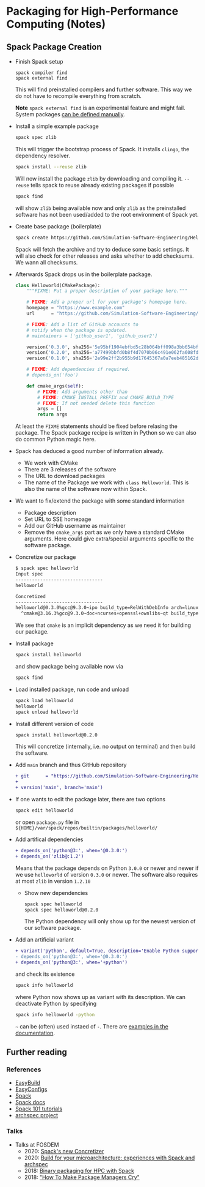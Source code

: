 # Packaging for High-Performance Computing (Notes)

## Spack Package Creation

- Finish Spack setup

  ```
  spack compiler find
  spack external find
  ```

  This will find preinstalled compilers and further software. This way we do not have to recompile everything from scratch.

  **Note** `spack external find` is an experimental feature and might fail. System packages [can be defined manually](https://spack.readthedocs.io/en/latest/getting_started.html#system-packages).

- Install a simple example package

  ```bash
  spack spec zlib
  ```

  This will trigger the bootstrap process of Spack. It installs `clingo`, the dependency resolver.

  ```bash
  spack install --reuse zlib
  ```

  Will now install the package `zlib` by downloading and compiling it. `--reuse` tells spack to reuse already existing packages if possible

  ```bash
  spack find
  ```

  will show `zlib` being available now and only `zlib` as the preinstalled software has not been used/added to the root environment of Spack yet.

- Create base package (boilerplate)

  ```bash
  spack create https://github.com/Simulation-Software-Engineering/HelloWorld/archive/refs/tags/v0.3.0.tar.gz
  ```

  Spack will fetch the archive and try to deduce some basic settings. It will also check for other releases and asks whether to add checksums. We wann all checksums.

- Afterwards Spack drops us in the boilerplate package.

  ```Python
  class Helloworld(CMakePackage):
      """FIXME: Put a proper description of your package here."""

      # FIXME: Add a proper url for your package's homepage here.
      homepage = "https://www.example.com"
      url      = "https://github.com/Simulation-Software-Engineering/HelloWorld/archive/refs/tags/v0.3.0.tar.gz"

      # FIXME: Add a list of GitHub accounts to
      # notify when the package is updated.
      # maintainers = ['github_user1', 'github_user2']

      version('0.3.0', sha256='5e95bf1904ebfbd5c28b064bff098a3bb654bf7c407f2031295e3588d6d9e8fa')
      version('0.2.0', sha256='a77499bbfd0b8f4d7070b06c491e062fa608fdd7e939d6c37796bdafdbbaa35a')
      version('0.1.0', sha256='2e99e2ff2b955b9d17645367a0a7eeb485162d9336cdbf0034b9d95d464f3157')

      # FIXME: Add dependencies if required.
      # depends_on('foo')

      def cmake_args(self):
          # FIXME: Add arguments other than
          # FIXME: CMAKE_INSTALL_PREFIX and CMAKE_BUILD_TYPE
          # FIXME: If not needed delete this function
          args = []
          return args
  ```

  At least the `FIXME` statements should be fixed before relasing the package. The Spack package recipe is written in Python so we can also do common Python magic here.

- Spack has deduced a good number of information already.
    - We work with CMake
    - There are 3 releases of the software
    - The URL to download packages
    - The name of the Package we work with `class Helloworld`. This is also the name of the software now within Spack.
- We want to fix/extend the package with some standard information
    - Package description
    - Set URL to SSE homepage
    - Add our GitHub username as maintainer
    - Remove the `cmake_args` part as we only have a standard CMake arguments. Here could give extra/special arguments specific to the software package.
- Concretize our package

  ```bash
  $ spack spec helloworld
  Input spec
  --------------------------------
  helloworld

  Concretized
  --------------------------------
  helloworld@0.3.0%gcc@9.3.0~ipo build_type=RelWithDebInfo arch=linux-ubuntu20.04-skylake
    ^cmake@3.16.3%gcc@9.3.0~doc+ncurses+openssl+ownlibs~qt build_type=Release patches=1c540040c7e203dd8e27aa20345ecb07fe06570d56410a24a266ae570b1c4c39,bf695e3febb222da2ed94b3beea600650e4318975da90e4a71d6f31a6d5d8c3d arch=linux-ubuntu20.04-skylake
  ```

  We see that `cmake` is an implicit dependency as we need it for building our package.

- Install package

  ```bash
  spack install helloworld
  ```

  and show package being available now via

  ```bash
  spack find
  ```

- Load installed package, run code and unload

  ```bash
  spack load helloworld
  helloworld
  spack unload helloworld
  ```

- Install different version of code

  ```bash
  spack install helloworld@0.2.0
  ```

  This will concretize (internally, i.e. no output on terminal) and then build the software.

- Add `main` branch and thus GitHub repository

  ```diff
  + git      = "https://github.com/Simulation-Software-Engineering/HelloWorld.git"
  +
  + version('main', branch='main')
  ```

- If one wants to edit the package later, there are two options

  ```bash
  spack edit helloworld
  ```

  or open `package.py` file in `${HOME}/var/spack/repos/builtin/packages/helloworld/`

- Add artifical dependencies

  ```diff
  + depends_on('python@3:', when='@0.3.0:')
  + depends_on('zlib@:1.2')
  ```

  Means that the package depends on Python `3.0.0` or newer and newer if we use `helloworld` of version `0.3.0` or newer. The software also requires at most `zlib` in version `1.2.10`

    - Show new dependencies

      ```bash
      spack spec helloworld
      spack spec helloworld@0.2.0
      ```

      The Python dependency will only show up for the newest version of our software package.

- Add an artificial variant

  ```diff
  + variant('python', default=True, description='Enable Python support')
  - depends_on('python@3:', when='@0.3.0:')
  + depends_on('python@3:', when='+python')
  ```

  and check its existence

  ```bash
  spack info helloworld
  ```

  where Python now shows up as variant with its description. We can deactivate Python by specifying

  ```bash
  spack info helloworld -python
  ```

  `~` can be (often) used instaed of `-`. There are [examples in the documentation](https://spack.readthedocs.io/en/latest/basic_usage.html#variants).

## Further reading

### References

- [EasyBuild](https://github.com/easybuilders/easybuild)
- [EasyConfigs](https://github.com/easybuilders/easybuild-easyconfigs)
- [Spack](https://spack.io/)
- [Spack docs](https://spack.readthedocs.io/en/latest/)
- [Spack 101 tutorials](https://spack-tutorial.readthedocs.io/en/latest/)
- [archspec project](https://github.com/archspec/)

### Talks

- Talks at FOSDEM
    - 2020: [Spack's new Concretizer](https://archive.fosdem.org/2020/schedule/event/dependency_solving_not_just_sat/)
    - 2020: [Build for your microarchitecture: experiences with Spack and archspec](https://archive.fosdem.org/2020/schedule/event/archspec/)
    - 2018: [Binary packaging for HPC with Spack](https://archive.fosdem.org/2018/schedule/event/llnl_spack/)
    - 2018: ["How To Make Package Managers Cry"](https://archive.fosdem.org/2018/schedule/event/how_to_make_package_managers_cry/)

